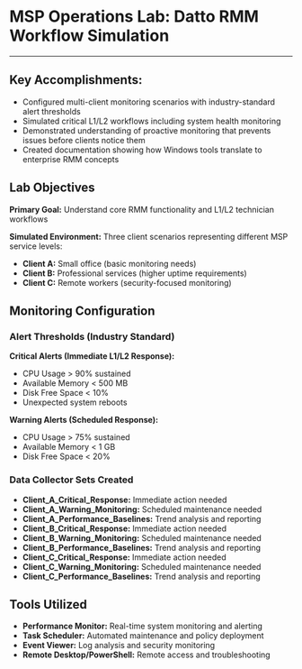  # MSP Operations Lab: Datto RMM Workflow Simulation

---

## Key Accomplishments:
* Configured multi-client monitoring scenarios with industry-standard alert thresholds
* Simulated critical L1/L2 workflows including system health monitoring
* Demonstrated understanding of proactive monitoring that prevents issues before clients notice them
* Created documentation showing how Windows tools translate to enterprise RMM concepts

## Lab Objectives

**Primary Goal:** Understand core RMM functionality and L1/L2 technician workflows

**Simulated Environment:** Three client scenarios representing different MSP service levels:
* **Client A:** Small office (basic monitoring needs)
* **Client B:** Professional services (higher uptime requirements)
* **Client C:** Remote workers (security-focused monitoring)

## Monitoring Configuration

### Alert Thresholds (Industry Standard)

**Critical Alerts (Immediate L1/L2 Response):**
* CPU Usage > 90% sustained
* Available Memory < 500 MB
* Disk Free Space < 10%
* Unexpected system reboots

**Warning Alerts (Scheduled Response):**
* CPU Usage > 75% sustained
* Available Memory < 1 GB
* Disk Free Space < 20%

### Data Collector Sets Created
* **Client_A_Critical_Response:** Immediate action needed
* **Client_A_Warning_Monitoring:** Scheduled maintenance needed
* **Client_A_Performance_Baselines:** Trend analysis and reporting
* **Client_B_Critical_Response:** Immediate action needed
* **Client_B_Warning_Monitoring:** Scheduled maintenance needed
* **Client_B_Performance_Baselines:** Trend analysis and reporting
* **Client_C_Critical_Response:** Immediate action needed
* **Client_C_Warning_Monitoring:** Scheduled maintenance needed
* **Client_C_Performance_Baselines:** Trend analysis and reporting

## Tools Utilized
* **Performance Monitor:** Real-time system monitoring and alerting
* **Task Scheduler:** Automated maintenance and policy deployment
* **Event Viewer:** Log analysis and security monitoring
* **Remote Desktop/PowerShell:** Remote access and troubleshooting
